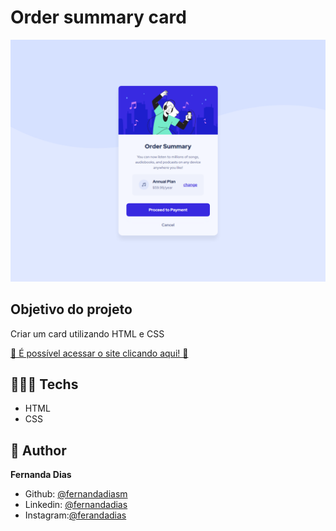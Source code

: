 # Order summary card

![preview](./.github/preview.png)

## Objetivo do projeto
Criar um card utilizando HTML e CSS


[🔗 É possível acessar o site clicando aqui! 💜](https://fernandadiasm.github.io/order-summary-component/)


## 👩🏻‍💻 Techs
* HTML
* CSS

## 👤 Author
**Fernanda Dias**

* Github: [@fernandadiasm](https://github.com/fernandadiasm)
* Linkedin: [@fernandadias](https://www.linkedin.com/in/fernandadiasbio/)
* Instagram:[@ferandadias](https://instagram.com/ferandadias)



